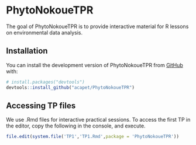 
# PhytoNokoueTPR

<!-- badges: start -->
<!-- badges: end -->

The goal of PhytoNokoueTPR is to provide interactive material for R lessons on environmental data analysis.

## Installation

You can install the development version of PhytoNokoueTPR from [GitHub](https://github.com/) with:

``` r
# install.packages("devtools")
devtools::install_github("acapet/PhytoNokoueTPR")
```

## Accessing TP files

We use .Rmd files for interactive practical sessions.
To access the first TP in the editor, copy the following in the console, and execute.

``` r
file.edit(system.file('TP1','TP1.Rmd',package = 'PhytoNokoueTPR'))
```

